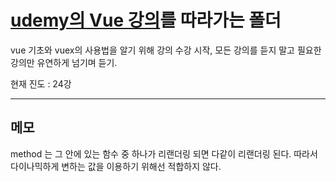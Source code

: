 # [udemy의 Vue 강의]('https://www.udemy.com/course/vuejs-2-the-complete-guide/')를 따라가는 폴더

vue 기초와 vuex의 사용법을 알기 위해 강의 수강 시작, 모든 강의를 듣지 말고 필요한 강의만 유연하게 넘기며 듣기.

현재 진도 : 24강

---

## 메모

method 는 그 안에 있는 함수 중 하나가 리랜더링 되면 다같이 리랜더링 된다. 따라서 다이나믹하게 변하는 값을 이용하기 위해선 적합하지 않다.
